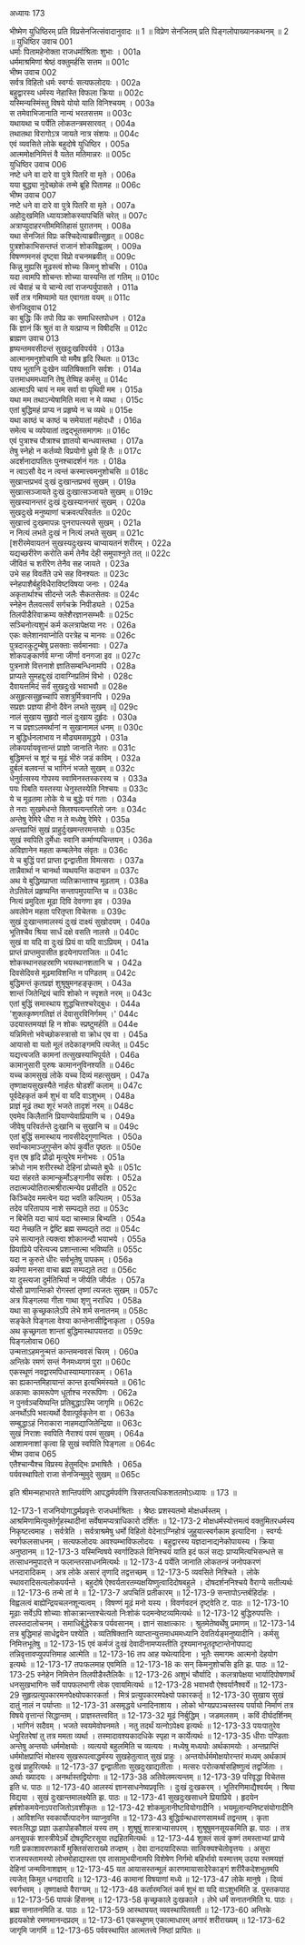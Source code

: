 अध्यायः 173

भीष्मेण युधिष्ठिरम् प्रति विप्रसेनजित्संवादानुवादः ॥ 1 ॥ विप्रेण सेनजितम् प्रति पिङ्गलोपाख्यानकथनम् ॥ 2 ॥
युधिष्ठिर उवाच 	001  
धर्माः पितामहेनोक्ता राजधर्माश्रिताः शुभाः ।	001a  
धर्ममाश्रमिणां श्रेष्ठं वक्तुमर्हसि सत्तम ॥	001c  
भीष्म उवाच 	002  
सर्वत्र विहितो धर्मः स्वर्ग्यः सत्यफलोदयः ।	002a  
बहुद्वारस्य धर्मस्य नेहास्ति विफला क्रिया ॥	002c  
यस्मिन्यस्मिंस्तु विषये योयो याति विनिश्चयम् ।	003a  
स तमेवाभिजानाति नान्यं भरतसत्तम ॥	003c  
यथायथा च पर्येति लोकतन्त्रमसारवत् ।	004a  
तथातथा विरागोऽत्र जायते नात्र संशयः ॥	004c  
एवं व्यवसिते लोके बहुदोषे युधिष्ठिर ।	005a  
आत्ममोक्षनिमित्तं वै यतेत मतिमान्नरः ॥	005c  
युधिष्ठिर उवाच 	006  
नष्टे धने वा दारे वा पुत्रे पितरि वा मृते ।	006a  
यया बुद्ध्या नुदेच्छोकं तन्मे ब्रूहि पितामह ॥	006c  
भीष्म उवाच 	007  
नष्टे धने वा दारे वा पुत्रे पितरि वा मृते ।	007a  
अहोदुःखमिति ध्यायञ्शोकस्यापचितिं चरेत् ॥	007c  
अत्राप्युदाहरन्तीममितिहासं पुरातनम् ।	008a  
यथा सेनजितं विप्रः कश्चिदेत्याब्रवीत्सुहृत् ॥	008c  
पुत्रशोकाभिसन्तप्तं राजानं शोकविह्वलम् ।	009a  
विषण्णमनसं दृष्ट्वा विप्रो वचनमब्रवीत् ॥	009c  
किन्नु मुह्यसि मूढस्त्वं शोच्यः किमनु शोचसि ।	010a  
यदा त्वामपि शोचन्तः शोच्या यास्यन्ति तां गतिम् ॥	010c  
त्वं चैवाहं च ये चान्ये त्वां राजन्पर्युपासते ।	011a  
सर्वे तत्र गमिष्यामो यत एवागता वयम् ॥	011c  
सेनजिदुवाच 	012  
का बुद्धिः किं तपो विप्र कः समाधिस्तपोधन ।	012a  
किं ज्ञानं किं श्रुतं वा ते यत्प्राप्य न विषीदसि ॥	012c  
ब्राह्मण उवाच 	013  
हृष्यन्तमवसीदन्तं सुखदुःखविपर्यये ।	013a  
आत्मानमनुशोचामि यो ममैष हृदि स्थितः ॥	013c  
पश्य भूतानि दुःखेन व्यतिषिक्तानि सर्वशः ।	014a  
उत्तमाधममध्यानि तेषु तेष्विह कर्मसु ॥	014c  
आत्माऽपि चायं न मम सर्वा वा पृथिवी मम ।	015a  
यथा मम तथाऽन्येषामिति मत्वा न मे व्यथा ।	015c  
एतां बुद्धिमहं प्राप्य न प्रहृष्ये न च व्यथे ॥	015e  
यथा काष्ठं च काष्ठं च समेयातां महोदधौ ।	016a  
समेत्य च व्यपेयातां तद्वद्भूतसमागमः ॥	016c  
एवं पुत्राश्च पौत्राश्च ज्ञातयो बान्धवास्तथा ।	017a  
तेषु स्नेहो न कर्तव्यो विप्रयोगो ध्रुवो हि तैः ॥	017c  
अदर्शनादापतितः पुनश्चादर्शनं गतः ।	018a  
न त्वाऽसौ वेद न त्वन्तं कस्मात्त्वमनुशोचसि ॥	018c  
सुखान्तप्रभवं दुःखं दुःखान्तप्रभवं सुखम् ।	019a  
सुखात्सञ्जायते दुःखं दुःखात्सञ्जायते सुखम् ॥	019c  
सुखस्यानन्तरं दुःखं दुःखस्यानन्तरं सुखम् ।	020a  
सुखदुःखे मनुष्याणां चक्रवत्परिवर्ततः ॥	020c  
सुखात्त्वं दुःखमापन्नः पुनरापत्स्यसे सुखम् ।	021a  
न नित्यं लभते दुःखं न नित्यं लभते सुखम् ॥	021c  
[शरीरमेवायतनं सुखस्यदुःखस्य चाप्यायतनं शरीरम् ।	022a  
यद्यच्छरीरेण करोति कर्म तेनैव देही समुपाश्नुते तत् ॥	022c  
जीवितं च शरीरेण तेनैव सह जायते ।	023a  
उभे सह विवर्तेते उभे सह विनश्यतः ॥	023c  
स्नेहपाशैर्बहुविधैराविष्टविषया जनाः ।	024a  
अकृतार्थाश्च सीदन्ते जलैः सैकतसेतवः ॥	024c  
स्नेहेन तैलवत्सर्वं सर्गचक्रे निपीड्यते ।	025a  
तिलपीडैरिवाक्रम्य क्लेशैरज्ञानसम्भवैः ॥	025c  
सञ्चिनोत्यशुभं कर्म कलत्रापेक्षया नरः ।	026a  
एकः क्लेशानवाप्नोति परत्रेह च मानवः ॥	026c  
पुत्रदारकुटुम्बेषु प्रसक्ताः सर्वमानवाः ।	027a  
शोकपङ्कार्णवे मग्ना जीर्णा वनगजा इव ॥	027c  
पुत्रनाशे वित्तनाशे ज्ञातिसम्बन्धिनामपि ।	028a  
प्राप्यते सुमहद्दुःखं दावाग्निप्रतिमं विभो ।	028c  
दैवायत्तमिदं सर्वं सुखदुःखे भवाभवौ ॥	028e  
असुहृत्ससुहृच्चापि सशत्रुर्मित्रवानपि ।	029a  
सप्रज्ञः प्रज्ञया हीनो दैवेन लभते सुखम् ॥]	029c  
नालं सुखाय सुहृदो नालं दुःखाय दुर्हृदः ।	030a  
न च प्रज्ञाऽलमर्थानां न सुखानामलं धनम् ॥	030c  
न बुद्धिर्धनलाभाय न मौढ्यमसमृद्धये ।	031a  
लोकपर्यायवृत्तान्तं प्राज्ञो जानाति नेतरः ॥	031c  
बुद्धिमन्तं च शूरं च मूढं भीरुं जडं कविम् ।	032a  
दुर्बलं बलवन्तं च भागिनं भजते सुखम् ॥	032c  
धेनुर्वत्सस्य गोपस्य स्वामिनस्तस्करस्य च ।	033a  
पयः पिबति यस्तस्या धेनुस्तस्येति निश्चयः ॥	033c  
ये च मूढतमा लोके ये च बुद्धेः परं गताः ।	034a  
ते नराः सुखमेधन्ते क्लिश्यत्यन्तरितो जनः ॥	034c  
अन्तेषु रेमिरे धीरा न ते मध्येषु रेमिरे ।	035a  
अन्तप्राप्तिं सुखं प्राहुर्दुःखमन्तरमन्तयोः ॥	035c  
सुखं स्वपिति दुर्मेधाः स्वानि कर्माण्यचिन्तयन् ।	036a  
अविज्ञानेन महता कम्बलेनेव संवृतः ॥	036c  
ये च बुद्धिं परां प्राप्ता द्वन्द्वातीता विमत्सराः ।	037a  
तान्नैवार्था न चानर्था व्यथयन्ति कदाचन ॥	037c  
अथ ये बुद्धिमप्राप्ता व्यतिक्रान्ताश्च मूढताम् ।	038a  
तेऽतिवेलं प्रहृष्यन्ति सन्तापमुपयान्ति च ॥	038c  
नित्यं प्रमुदिता मूढा दिवि देवगणा इव ।	039a  
अवलेपेन महता परितृप्ता विचेतसः ॥	039c  
सुखं दुःखान्तमालस्यं दुःखं दाक्ष्यं सुखोदयम् ।	040a  
भूतिश्चैव श्रिया सार्धं दक्षे वसति नालसे ॥	040c  
सुखं वा यदि वा दुःखं प्रियं वा यदि वाऽप्रियम् ।	041a  
प्राप्तं प्राप्तमुपासीत हृदयेनापराजितः ॥	041c  
शोकस्थानसहस्राणि भयस्थानशतानि च ।	042a  
दिवसेदिवसे मूढमाविशन्ति न पण्डितम् ॥	042c  
बुद्धिमन्तं कृतप्रज्ञं शुश्रूषुमनहङ्कृतम् ।	043a  
शान्तं जितेन्द्रियं चापि शोको न स्पृशते नरम् ॥	043c  
एतां बुद्धिं समास्थाय शुद्धचित्तश्चरेद्बुधः ।	044a  
\'शुक्लकृष्णगतिज्ञं तं देवासुरविनिर्गमम् ।\'	044c  
उदयास्तमयज्ञं हि न शोकः स्प्रष्टुमर्हति ॥	044e  
यन्निमित्तो भवेच्छोकस्त्रासो वा क्रोध एव वा ।	045a  
आयासो वा यतो मूलं तदेकाङ्गमपि त्यजेत् ॥	045c  
यद्यत्त्यजति कामनां तत्सुखस्याभिपूर्यते ।	046a  
कामानुसारी पुरुषः कामाननुविनश्यति ॥	046c  
यच्च कामसुखं लोके यच्च दिव्यं महत्सुखम् ।	047a  
तृष्णाक्षयसुखस्यैते नार्हतः षोडशीं कलाम् ॥	047c  
पूर्वदेहकृतं कर्म शुभं वा यदि वाऽशुभम् ।	048a  
प्राज्ञं मूढं तथा शूरं भजते तादृशं नरम् ॥	048c  
एवमेव किलैतानि प्रियाण्येवाप्रियाणि च ।	049a  
जीवेषु परिवर्तन्ते दुःखानि च सुखानि च ॥	049c  
एतां बुद्धिं समास्थाय नावसीदेद्गुणान्वितः ।	050a  
सर्वान्कामाञ्जुगुप्सेन कोपं कुर्वीत पृष्ठतः ॥	050e  
वृत्त एष हृदि प्रौढो मृत्युरेष मनोभवः ।	051a  
क्रोधो नाम शरीरस्थो देहिनां प्रोच्यते बुधैः ॥	051c  
यदा संहरते कामान्कूर्मोऽङ्गानीव सर्वशः ।	052a  
तदात्मज्योतिरात्मश्रीरात्मन्येव प्रसीदति ॥	052c  
किञ्चिदेव ममत्वेन यदा भवति कल्पितम् ।	053a  
तदेव परितापाय नाशे सम्पद्यते तदा ॥	053c  
न बिभेति यदा चायं यदा चास्मान्न बिभ्यति ।	054a  
यदा नेच्छति न द्वेष्टि ब्रह्म सम्पद्यते तदा ॥	054c  
उभे सत्यानृते त्यक्त्वा शोकानन्दौ भयाभये ।	055a  
प्रियाप्रिये परित्यज्य प्रशान्तात्मा भविष्यति ॥	055c  
यदा न कुरुते धीरः सर्वभूतेषु पापकम् ।	056a  
कर्मणा मनसा वाचा ब्रह्म सम्पद्यते तदा ॥	056c  
या दुस्त्यजा दुर्मतिभिर्या न जीर्यति जीर्यतः ।	057a  
योसौ प्राणान्तिको रोगस्तां तृष्णां त्यजतः सुखम् ॥	057c  
अत्र पिङ्गलया गीता गाथा शृणु नराधिप ।	058a  
यथा सा कृच्छ्रकालेऽपि लेभे शर्म सनातनम् ॥	058c  
सङ्केते पिङ्गला वेश्या कान्तेनासीद्विनाकृता ।	059a  
अथ कृच्छ्रगता शान्तां बुद्धिमास्थापयत्तदा ॥	059c  
पिङ्गलोवाच 	060  
उन्मत्ताऽहमनुन्मत्तं कान्तमन्ववसं चिरम् ।	060a  
अन्तिके रमणं सन्तं नैनमध्यगमं पुरा ॥	060c  
एकस्थूणं नवद्वारमपिधास्याम्यगारकम् ।	061a  
का ह्यकान्तमिहायान्तं कान्त इत्यभिमंस्यते ॥	061c  
अकामाः कामरूपेण धूर्ताश्च नररूपिणः ।	062a  
न पुनर्वञ्चयिष्यन्ति प्रतिबुद्धाऽस्मि जागृमि ॥	062c  
अनर्थोऽपि भवत्यर्थो दैवात्पूर्वकृतेन वा ।	063a  
सम्बुद्धाऽहं निराकारा नाहमद्याजितेन्द्रिया ॥	063c  
सुखं निराशः स्वपिति नैराश्यं परमं सुखम् ।	064a  
आशामनाशां कृत्वा हि सुखं स्वपिति पिङ्गला ॥	064c  
भीष्म उवाच 	065  
एतैश्चान्यैश्च विप्रस्य हेतुमद्भिः प्रभाषितैः ।	065a  
पर्यवस्थापितो राजा सेनजिन्मुमुदे सुखम् ॥ 	065c  

इति श्रीमन्महाभारते शान्तिपर्वणि आपद्धर्मपर्वणि त्रिसप्तत्यधिकशततमोऽध्यायः ॥ 173 ॥

12-173-1 राजनियोगाद्धर्मप्रवृत्तेः राजधर्माश्रिताः । श्रेष्ठः प्रशस्यतमो मोक्षधर्मस्तम् । आश्रमिणामित्युक्तेर्गृहस्थादीनां सर्वेषामप्यत्राधिकारो दर्शितः ॥ 12-173-2 मोक्षधर्मस्योत्तमत्वं वक्तुमितरधर्मस्य निकृष्टत्वमाह । सर्वत्रेति । सर्वत्राश्रमेषु धर्मो विहितो वेदेनाऽग्निहोत्रं जुहुयात्स्वर्गकाम इत्यादिना । स्वर्ग्यः स्वर्गफलसाधनम् । सत्यफलोदयः अवश्यम्भाविफलोदयः । बहुद्वारस्य यज्ञदानाद्यनेकोपायस्य । क्रिया अनुष्ठानम् ॥ 12-173-3 यस्मिन्विषये स्वर्गादिफले विनिश्चयं याति इदं फलं सद्यः प्राप्यमित्यभिसन्धत्ते स तत्साधनमुपादत्ते न फलान्तरसाधनमित्यर्थः ॥ 12-173-4 पर्येति जानाति लोकतन्त्रं जनोपकरणं धनदारादिकम् । अत्र लोके असारं तृणादि तद्वत्तच्छम् ॥ 12-173-5 व्यवसिते निश्चिते । लोके स्थावरादिसत्यलोकपर्यन्ते । बहुदोषे ऐश्वर्यतारतम्यक्षयिष्णुत्वादिदोषबहुले । दोषदर्शननिश्चये वैराग्ये सतीत्यर्थः ॥ 12-173-6 तन्मे तां मे ॥ 12-173-7 अपचितिं प्रतीकारम् ॥ 12-173-9 सन्तापोऽन्तर्बहिर्दाहः । विह्वलत्वं बाह्येन्द्रियचलनशून्यत्वम् । विषण्णं मूढं मनो यस्य । विवर्णवदनं दृष्ट्वेति ट. पाठः ॥ 12-173-10 मूढाः सर्वेऽपि शोच्याः शोकाक्रान्ताश्चेत्यतो निःशोकं पदमन्वेष्टव्यमित्यर्थः ॥ 12-173-12 बुद्धिरुपपत्तिः । तपस्तदालोचनम् । समाधिर्बुद्धेरेकत्र पर्यवसानम् । ज्ञानं साक्षात्कारः । श्रुतमेतेष्वर्थेषु प्रमाणम् ॥ 12-173-14 तत्र बुद्धिमाहं सार्धद्वयेन पश्येति । व्यतिषिक्तानि व्याप्तान्युत्तमाधममध्यानि देवतिर्यङ्मनुष्यादीनि । कर्मसु निमित्तभूतेषु ॥ 12-173-15 एवं कर्मजं दुःखं देवादीनामप्यस्तीति दृश्यमानभूतदृष्टान्तेनोपपाद्य तन्निवृत्तावप्युपपत्तिमाह आत्मेति ॥ 12-173-16 तप आह यथेत्यादिना । भूतैः समागमः आत्मनो देहयोग इत्यर्थः ॥ 12-173-17 तपःफलमाह एवमिति ॥ 12-173-18 कः सन् किमनुशोचसि इति झ. पाठः ॥ 12-173-25 स्नेहेन निमित्तेन तिलपीडैस्तैलिकैः ॥ 12-173-26 अशुभं चौर्यादि । कलत्रापेक्षया भार्यादिपोषणार्थं धनसुखभागिनः सर्वे पापफलभागी त्वेक एवायमित्यर्थः ॥ 12-173-28 भवाभवौ ऐश्वर्यानैश्वर्ये ॥ 12-173-29 सुहृत्प्रत्युपकारमनपेक्ष्योपकारकर्ता । मित्रं प्रत्युपकारमपेक्ष्यो पकारकर्तृ ॥ 12-173-30 सुखाय सुखं दातुं नालं न पर्याप्ताः ॥ 12-173-31 असमृद्धये धनादिनाशाय । लोको भोग्यप्रपञ्चस्तस्य पर्यायो निर्माणं तत्र विषये वृत्तान्तं सिद्धान्तम् । प्राज्ञस्तत्त्ववित् ॥ 12-173-32 मूढं निर्बुद्धिम् । जडमलसम् । कविं दीर्घदर्शिनम् । भागिनं सदैवम् । भजते स्वयमेवोपनमते । नतु तदर्थं यत्नोऽपेक्ष्य इत्यर्थः ॥ 12-173-33 पयःपातुरेव धेनुरितरेषां तु तत्र ममता व्यर्था । तस्मादावश्यकादधिके स्पृहा न कार्येत्यर्थः ॥ 12-173-35 धीराः पण्डिताः अन्तेषु अन्तयोः धर्ममोक्षयोः । व्यत्ययो बहुलमिति च व्यत्ययः । मध्येषु मध्ययोः अर्थकामयोः । अन्तप्राप्तिं धर्ममोक्षप्राप्तिं मोक्षस्य सुखरूपत्वाद्धर्मस्य सुखहेतुत्वात् सुखं प्राहुः । अन्तयोर्धर्ममोक्षयोरन्तरं मध्यम् अर्थकामं दुःखं प्राहुरित्यर्थः ॥ 12-173-37 द्वन्द्वातीताः सुखदुःखाद्यतीताः । मत्सरः परोत्कर्षासहिष्णुत्वं तद्वर्जिताः । अर्थाः ख्यादयः । अनर्थास्तद्वियोगाः ॥ 12-173-38 अतिवेलमत्यन्तम् ॥ 12-173-39 परिवृद्धा विचेतस इति ध. पाठः ॥ 12-173-40 आलस्यं ज्ञानसाधनेष्वप्रवृत्तिः । दुःखं दुःखकरम् । भूतिरणिमाद्यैश्वर्यम् । श्रिया विद्यया । सुखं दुःखान्तमालक्ष्येति झ. पाठः ॥ 12-173-41 सुखदुःखसाधने प्रियाप्रिये । हृदयेन हर्षशोकमयेनाऽपराजितोऽवशीकृतः ॥ 12-173-42 शोकमूलानीष्टवियोगादीनि । भयमूलान्यनिष्टसंयोगादीनि । आविशन्ति स्वकार्योत्पादनेन व्याप्नुवन्ति ॥ 12-173-43 बुद्धिर्ग्रन्थधारणसामर्थ्यं तद्वन्तम् । कृता स्वतःसिद्धा प्रज्ञा ऊहापोहकौशलं यस्य तम् । शुश्रूषुं शास्त्राभ्यासपरम् । शुश्रूषुमनसूयकमिति झ. पाठः । तत्र अनसूयकं शास्त्रीयेऽर्थे दोषदृष्टिरसूया तद्रहितमित्यर्थः ॥ 12-173-44 शुक्लं सत्वं कृष्णं तमस्ताभ्यां प्राप्ये गती प्रकाशावरणकार्ये मुक्तिसंसाराख्ये तज्ज्ञम् । देवा दानदयादिरूपाः सात्विक्यश्चेतोवृत्तयः । असुरा राजस्यस्तामस्यो लोभमोहाद्यास्ता एव तासामुभयीनामपि विशेषेण निर्गमो बहिर्भावो यस्मात्तम् उदया स्तमयज्ञं देहिनां जन्मविनाशज्ञम् ॥ 12-173-45 यत आयासस्तन्मूलं कारणमायासादेरेकाङ्गं शरीरैकदेशभूतमपि त्यजेत् किमुत धनदारादि ॥ 12-173-46 कामानां विषयाणां मध्ये ॥ 12-173-47 लोके मानुषे । दिव्यं स्वर्गभवम् । तृष्णाक्षयो वैराग्यम् ॥ 12-173-48 कर्तारमजितं कर्म शुभं वा यदि वाऽशुभमिति ड. पुस्तकपाठ ॥ 12-173-56 पापकं हिंसनम् ॥ 12-173-58 कृच्छ्रकाले दुःखकाले । लेभे धर्मं सनातनमिति घ. पाठः । ब्रह्म सनातनमिति ड. पाठः ॥ 12-173-59 आस्थापयत् व्यवस्थापितवती ॥ 12-173-60 अन्तिके हृदयकोशे रमणमानन्दप्रदम् ॥ 12-173-61 एकस्थूणम् एकात्माधारम् अगारं शरीराख्यम् ॥ 12-173-62 जागृमि जागर्मि ॥ 12-173-65 पर्ववस्थापित आत्मतत्त्वे निष्ठां प्रापितः ॥
